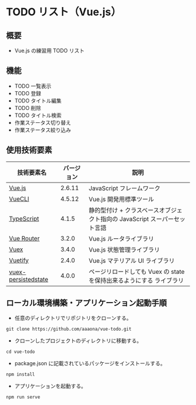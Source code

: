 # TODO リスト（Vue.js）

## 概要

- Vue.js の練習用 TODO リスト

## 機能

- TODO 一覧表示
- TODO 登録
- TODO タイトル編集
- TODO 削除
- TODO タイトル検索
- 作業ステータス切り替え
- 作業ステータス絞り込み

## 使用技術要素

| 技術要素名                                                                   | バージョン | 説明                                                                      |
| ---------------------------------------------------------------------------- | ---------- | ------------------------------------------------------------------------- |
| [Vue.js](https://jp.vuejs.org/index.html)                                    | 2.6.11     | JavaScript フレームワーク                                                 |
| [VueCLI](https://cli.vuejs.org/)                                             | 4.5.12     | Vue.js 開発用標準ツール                                                   |
| [TypeScript](https://www.typescriptlang.org/)                                | 4.1.5      | 静的型付け + クラスベースオブジェクト指向の JavaScript スーパーセット言語 |
| [Vue Router](https://router.vuejs.org/ja/)                                   | 3.2.0      | Vue.js ルータライブラリ                                                   |
| [Vuex](https://vuex.vuejs.org/ja/)                                           | 3.4.0      | Vue.js 状態管理ライブラリ                                                 |
| [Vuetify](https://vuetifyjs.com/ja/)                                         | 2.4.0      | Vue.js マテリアル UI ライブラリ                                           |
| [vuex-persistedstate](https://github.com/robinvdvleuten/vuex-persistedstate) | 4.0.0      | ページリロードしても Vuex の state を保持出来るようにする ライブラリ      |

## ローカル環境構築・アプリケーション起動手順

- 任意のディレクトリでリポジトリをクローンする。

```
git clone https://github.com/aaaona/vue-todo.git
```

- クローンしたプロジェクトのディレクトリに移動する。

```
cd vue-todo
```

- package.json に記載されているパッケージをインストールする。

```
npm install
```

- アプリケーションを起動する。

```
npm run serve
```
